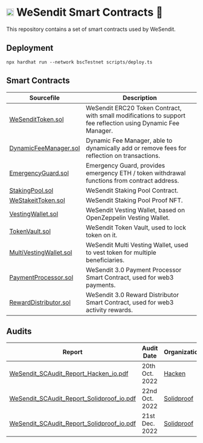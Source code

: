 # <img src="https://wesendit.io/wp-content/uploads/2022/04/cropped-WSI_Favicon-192x192.png" width="20px" height="20px"></img> WeSendit Smart Contracts 🚀

This repository contains a set of smart contracts used by WeSendit.

## Deployment

```shell
npx hardhat run --network bscTestnet scripts/deploy.ts
```

## Smart Contracts

| Sourcefile | Description |
|---|---|
| [WeSenditToken.sol](contracts/WeSenditToken.sol) | WeSendit ERC20 Token Contract, with small modifications to support fee reflection using Dynamic Fee Manager.
| [DynamicFeeManager.sol](contracts/DynamicFeeManager.sol) | Dynamic Fee Manager, able to dynamically add or remove fees for reflection on transactions.
| [EmergencyGuard.sol](contracts/EmergencyGuard.sol) | Emergency Guard, provides emergency ETH / token withdrawal functions from contract address.
| [StakingPool.sol](contracts/StakingPool.sol) | WeSendit Staking Pool Contract.
| [WeStakeitToken.sol](contracts/WeStakeitToken.sol) | WeSendit Staking Pool Proof NFT.
| [VestingWallet.sol](contracts/VestingWallet.sol) | WeSendit Vesting Wallet, based on OpenZeppelin Vesting Wallet.
| [TokenVault.sol](contracts/TokenVault.sol) | WeSendit Token Vault, used to lock token on it.
| [MultiVestingWallet.sol](contracts/MultiVestingWallet.sol) | WeSendit Multi Vesting Wallet, used to vest token for multiple beneficiaries.
| [PaymentProcessor.sol](contracts/PaymentProcessor.sol) | WeSendit 3.0 Payment Processor Smart Contract, used for web3 payments.
| [RewardDistributor.sol](contracts/RewardDistributor.sol) | WeSendit 3.0 Reward Distributor Smart Contract, used for web3 activity rewards.

## Audits

| Report | Audit Date | Organization |
|---|---|---|
| [WeSendit_SCAudit_Report_Hacken_io.pdf](audits/WeSendit_SCAudit_Report_Hacken_io.pdf) | 20th Oct. 2022 | [Hacken](https://hacken.io)
| [WeSendit_SCAudit_Report_Solidproof_io.pdf](audits/WeSendit_SCAudit_Report_Solidproof_io.pdf) | 22nd Oct. 2022 | [Solidproof](https://solidproof.io)
| [WeSendit_SCAudit_Report_Solidproof_io.pdf](audits/SmartContract_Audit_Solidproof_WesendIt_PaymentDistributor.pdf) | 21st Dec. 2022 | [Solidproof](https://solidproof.io)
